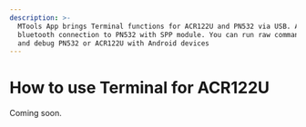 ```yaml
---
description: >-
  MTools App brings Terminal functions for ACR122U and PN532 via USB. Also
  bluetooth connection to PN532 with SPP module. You can run raw commands easily
  and debug PN532 or ACR122U with Android devices
---
```


# How to use Terminal for ACR122U

Coming soon.
